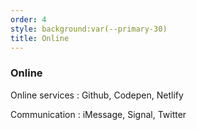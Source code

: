 ```yaml
---
order: 4
style: background:var(--primary-30)
title: Online
---
```


### Online

Online services
: Github, Codepen, Netlify

Communication
: iMessage, Signal, Twitter

